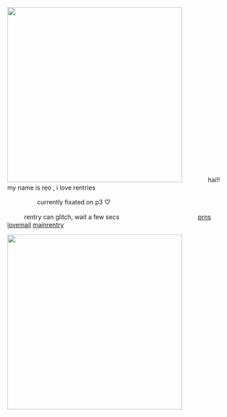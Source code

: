 <img src="https://i.imgur.com/BHy6Vjd.png&=80" width="400">
ㅤ
ㅤㅤㅤhai!! my name is reo , i love rentries

ㅤㅤㅤㅤㅤ currently fixated on p3 ♡

ㅤㅤㅤrentry can glitch, wait a few secsㅤㅤㅤㅤㅤㅤㅤㅤㅤㅤㅤㅤㅤㅤ[prns](https://pronouns.cc/@kureomi) [lovemail](https://rentry.co/lovemailreo) [mainrentry](https://rentry.co/cinnamonp)

<img src="https://i.imgur.com/qBiejRY.png&=80" width="400">
ㅤ
